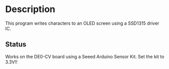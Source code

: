 
# Description

This program writes characters to an OLED screen
using a SSD1315 driver IC.

## Status

Works on the DE0-CV board using a Seeed Arduino Sensor Kit.
Set the kit to 3.3V!!

